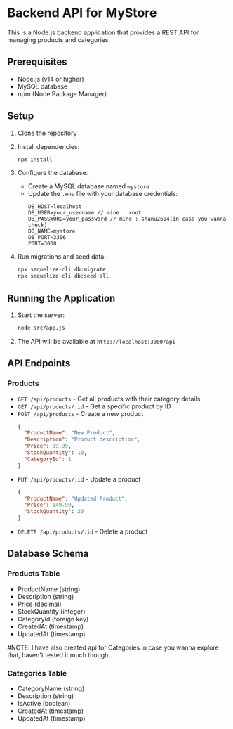 # Backend API for MyStore

This is a Node.js backend application that provides a REST API for managing products and categories.

## Prerequisites

- Node.js (v14 or higher)
- MySQL database
- npm (Node Package Manager)

## Setup

1. Clone the repository
2. Install dependencies:
   ```bash
   npm install
   ```

3. Configure the database:
   - Create a MySQL database named `mystore`
   - Update the `.env` file with your database credentials:
     ```
     DB_HOST=localhost
     DB_USER=your_username // mine : root
     DB_PASSWORD=your_password // mine : shanu2604(in case you wanna check)
     DB_NAME=mystore
     DB_PORT=3306
     PORT=3000
     ```

4. Run migrations and seed data:
   ```bash
   npx sequelize-cli db:migrate
   npx sequelize-cli db:seed:all
   ```

## Running the Application

1. Start the server:
   ```bash
   node src/app.js
   ```

2. The API will be available at `http://localhost:3000/api`

## API Endpoints

### Products

- `GET /api/products` - Get all products with their category details
- `GET /api/products/:id` - Get a specific product by ID
- `POST /api/products` - Create a new product
  ```json
  {
    "ProductName": "New Product",
    "Description": "Product description",
    "Price": 99.99,
    "StockQuantity": 10,
    "CategoryId": 1
  }
  ```
- `PUT /api/products/:id` - Update a product
  ```json
  {
    "ProductName": "Updated Product",
    "Price": 149.99,
    "StockQuantity": 20
  }
  ```
- `DELETE /api/products/:id` - Delete a product

## Database Schema

### Products Table
- ProductName (string)
- Description (string)
- Price (decimal)
- StockQuantity (integer)
- CategoryId (foreign key)
- CreatedAt (timestamp)
- UpdatedAt (timestamp)


#NOTE:
I have also created api for Categories in case you wanna explore that, haven't tested it much though
### Categories Table
- CategoryName (string)
- Description (string)
- IsActive (boolean)
- CreatedAt (timestamp)
- UpdatedAt (timestamp) 
